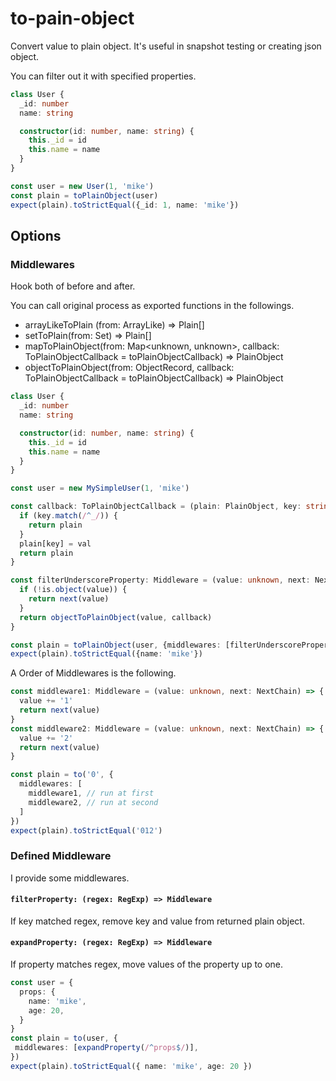 # to-pain-object

Convert value to plain object. It's useful in snapshot testing or creating json object.

You can filter out it with specified properties.

```typescript
class User {
  _id: number
  name: string

  constructor(id: number, name: string) {
    this._id = id
    this.name = name
  }
}

const user = new User(1, 'mike')
const plain = toPlainObject(user)
expect(plain).toStrictEqual({_id: 1, name: 'mike'})
```

## Options

### Middlewares

Hook both of before and after. 

You can call original process as exported functions in the followings.

* arrayLikeToPlain (from: ArrayLike<unknown>) => Plain[]
* setToPlain(from: Set<unknown>) => Plain[]
* mapToPlainObject(from: Map<unknown, unknown>, callback: ToPlainObjectCallback = toPlainObjectCallback) => PlainObject
* objectToPlainObject(from: ObjectRecord, callback: ToPlainObjectCallback = toPlainObjectCallback) => PlainObject

```typescript
class User {
  _id: number
  name: string

  constructor(id: number, name: string) {
    this._id = id
    this.name = name
  }
}

const user = new MySimpleUser(1, 'mike')

const callback: ToPlainObjectCallback = (plain: PlainObject, key: string, val: unknown) => {
  if (key.match(/^_/)) {
    return plain
  }
  plain[key] = val
  return plain
}

const filterUnderscoreProperty: Middleware = (value: unknown, next: NextChain) => {
  if (!is.object(value)) {
    return next(value)
  }
  return objectToPlainObject(value, callback)
}

const plain = toPlainObject(user, {middlewares: [filterUnderscoreProperty]})
expect(plain).toStrictEqual({name: 'mike'})
```

A Order of Middlewares is the following.

```typescript
const middleware1: Middleware = (value: unknown, next: NextChain) => {
  value += '1'
  return next(value)
}
const middleware2: Middleware = (value: unknown, next: NextChain) => {
  value += '2'
  return next(value)
}

const plain = to('0', {
  middlewares: [
    middleware1, // run at first
    middleware2, // run at second
  ]
})
expect(plain).toStrictEqual('012')
```

### Defined Middleware 

I provide some middlewares.

#### `filterProperty: (regex: RegExp) => Middleware`

If key matched regex, remove key and value from returned plain object.

#### `expandProperty: (regex: RegExp) => Middleware`

If property matches regex, move values of the property up to one.

```typescript
const user = {
  props: {
    name: 'mike',
    age: 20,
  }
}
const plain = to(user, {
 middlewares: [expandProperty(/^props$/)],
})
expect(plain).toStrictEqual({ name: 'mike', age: 20 })
```
